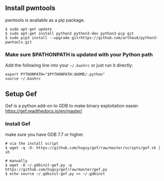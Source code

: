 ## Install pwntools

pwntools is available as a pip package.
```
$ sudo apt-get update
$ sudo apt-get install python3 python3-dev python3-pip git
$ sudo pip3 install --upgrade git+https://github.com/arthaud/python3-pwntools.git
```   
### Make sure $PATHONPATH is updated with your Python path

Add the following line into your ```~/.bashrc```  or just run it directly:
```
export PYTHONPATH="$PYTHONPATH:$HOME/.python"
source ~/.bashrc
```

## Setup Gef 

Gef is a python add-on to GDB to make binary exploitation easier.
https://gef.readthedocs.io/en/master/

### Install Gef
make sure you have GDB 7.7 or higher.    
```    
# via the install script
$ wget -q -O- https://github.com/hugsy/gef/raw/master/scripts/gef.sh | sh

# manually
$ wget -O ~/.gdbinit-gef.py -q https://github.com/hugsy/gef/raw/master/gef.py
$ echo source ~/.gdbinit-gef.py >> ~/.gdbinit
```    
